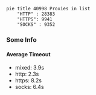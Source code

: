 
```mermaid
pie title 40998 Proxies in list
    "HTTP" : 28383
    "HTTPS": 9941
    "SOCKS" : 9352
```

### Some Info
#### Average Timeout

- mixed: 3.9s
- http: 2.3s
- https: 8.2s
- socks: 6.4s